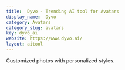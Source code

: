 ```yaml
---
title:  Dyvo - Trending AI tool for Avatars
display_name:  Dyvo
category: Avatars
category_slug: avatars
key: dyvo_ai
website: https://www.dyvo.ai/
layout: aitool
---
```


Customized photos with personalized styles.
